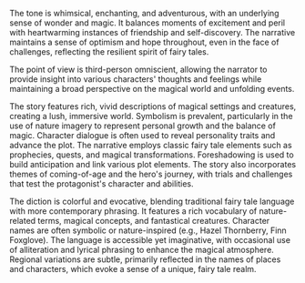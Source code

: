 
<tone>The tone is whimsical, enchanting, and adventurous, with an underlying sense of wonder and magic. It balances moments of excitement and peril with heartwarming instances of friendship and self-discovery. The narrative maintains a sense of optimism and hope throughout, even in the face of challenges, reflecting the resilient spirit of fairy tales.</tone>

<pov>The point of view is third-person omniscient, allowing the narrator to provide insight into various characters' thoughts and feelings while maintaining a broad perspective on the magical world and unfolding events.</pov>

<litdev>The story features rich, vivid descriptions of magical settings and creatures, creating a lush, immersive world. Symbolism is prevalent, particularly in the use of nature imagery to represent personal growth and the balance of magic. Character dialogue is often used to reveal personality traits and advance the plot. The narrative employs classic fairy tale elements such as prophecies, quests, and magical transformations. Foreshadowing is used to build anticipation and link various plot elements. The story also incorporates themes of coming-of-age and the hero's journey, with trials and challenges that test the protagonist's character and abilities.</litdev>

<lexchoice>The diction is colorful and evocative, blending traditional fairy tale language with more contemporary phrasing. It features a rich vocabulary of nature-related terms, magical concepts, and fantastical creatures. Character names are often symbolic or nature-inspired (e.g., Hazel Thornberry, Finn Foxglove). The language is accessible yet imaginative, with occasional use of alliteration and lyrical phrasing to enhance the magical atmosphere. Regional variations are subtle, primarily reflected in the names of places and characters, which evoke a sense of a unique, fairy tale realm.</lexchoice>
